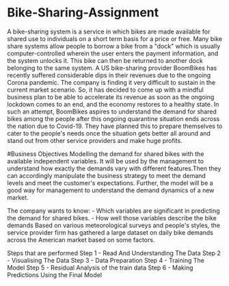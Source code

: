 # Bike-Sharing-Assignment
A bike-sharing system is a service in which bikes are made available for shared use to individuals on a short term basis for a price or free. Many bike share systems allow people to borrow a bike from a "dock" which is usually computer-controlled wherein the user enters the payment information, and the system unlocks it. This bike can then be returned to another dock belonging to the same system. A US bike-sharing provider BoomBikes has recently suffered considerable dips in their revenues due to the ongoing Corona pandemic. The company is finding it very difficult to sustain in the current market scenario. So, it has decided to come up with a mindful business plan to be able to accelerate its revenue as soon as the ongoing lockdown comes to an end, and the economy restores to a healthy state. In such an attempt, BoomBikes aspires to understand the demand for shared bikes among the people after this ongoing quarantine situation ends across the nation due to Covid-19. They have planned this to prepare themselves to cater to the people's needs once the situation gets better all around and stand out from other service providers and make huge profits.

#Business Objectives Modelling the demand for shared bikes with the available independent variables. It will be used by the management to understand how exactly the demands vary with different features.Then they can accordingly manipulate the business strategy to meet the demand levels and meet the customer's expectations. Further, the model will be a good way for management to understand the demand dynamics of a new market.

The company wants to know: - Which variables are significant in predicting the demand for shared bikes. - How well those variables describe the bike demands Based on various meteorological surveys and people's styles, the service provider firm has gathered a large dataset on daily bike demands across the American market based on some factors.

Steps that are performed
Step 1 - Read And Understanding The Data
Step 2 - Visualising The Data
Step 3 - Data Preparation
Step 4 - Training The Model
Step 5 - Residual Analysis of the train data
Step 6 - Making Predictions Using the Final Model

